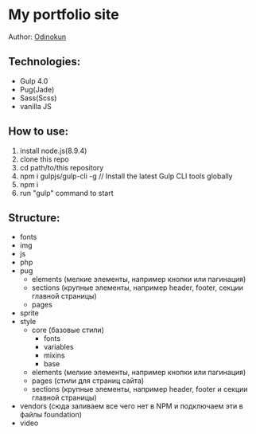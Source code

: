 ﻿# My portfolio site

Author: <a href="http://odinokun.com" target="_blank">Odinokun</a>

## Technologies:
* Gulp 4.0
* Pug(Jade)
* Sass(Scss)
* vanilla JS

## How to use:
1. install node.js(8.9.4)
2. clone this repo
3. cd path/to/this repository
4. npm i gulpjs/gulp-cli -g  // Install the latest Gulp CLI tools globally
5. npm i
6. run "gulp" command to start

## Structure:
* fonts
* img
* js
* php
* pug
    * elements (мелкие элементы, например кнопки или пагинация)
    * sections (крупные элементы, например header, footer, секции главной страницы)
    * pages
* sprite
* style
  * core (базовые стили)
    * fonts
    * variables
    * mixins
    * base
  * elements (мелкие элементы, например кнопки или пагинация)
  * pages (стили для страниц сайта)
  * sections (крупные элементы, например header, footer и секции главной страницы)
* vendors (сюда заливаем все чего нет в NPM и подключаем эти в файлы foundation)
* video
